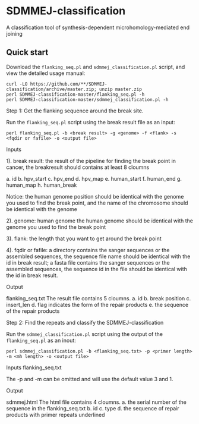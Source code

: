 SDMMEJ-classification
=====================

A classification tool of synthesis-dependent microhomology-mediated end joining

Quick start
-----------

Download the `flanking_seq.pl` and `sdmmej_classification.pl` script, and view the detailed usage manual:

    curl -LO https://github.com/**/SDMMEJ-classification/archive/master.zip; unzip master.zip
    perl SDMMEJ-classification-master/flanking_seq.pl -h
    perl SDMMEJ-classification-master/sdmmej_classification.pl -h

Step 1: Get the flanking sequence around the break site.

Run the `flanking_seq.pl` script using the break result file as an input:

    perl flanking_seq.pl -b <break result> -g <genome> -f <flank> -s <fqdir or fafile> -o <output file>

Inputs

1). break result: the result of the pipeline for finding the break point in cancer, the breakresult should contains at least 8 cloumns

a. id
b. hpv_start
c. hpv_end
d. hpv_map
e. human_start
f. human_end
g. human_map
h. human_break
    
Notice: the human genome position should be identical with the genome you used to find the break point, and the name of the chromosome should be identical with the genome

2). genome: human genome
    the human genome should be identical with the genome you used to find the break point

3). flank: the length that you want to get around the break point

4). fqdir or fafile: a directory contains the sanger sequences or the assembled sequences, the sequence file name should be identical
 with the id in break result; a fasta file contains the sanger sequences or the assembled sequences, the sequence id in the file should be 
 identical with the id in break result.

Output

flanking_seq.txt
The result file contains 5 cloumns.
a. id
b. break position
c. insert_len
d. flag indicates the form of the repair products
e. the sequence of the repair products



Step 2: Find the repeats and classify the SDMMEJ-classification

Run the `sdmmej_classification.pl` script using the output of the `flanking_seq.pl` as an inout:

    perl sdmmej_classification.pl -b <flanking_seq.txt> -p <primer length> -m <mh length> -o <output file>

Inputs
flanking_seq.txt

The -p and -m can be omitted and will use the default value 3 and 1.

Output

sdmmej.html
The html file contains 4 cloumns.
a. the serial number of the sequence in the flanking_seq.txt
b. id
c. type
d. the sequence of repair products with primer repeats underlined
